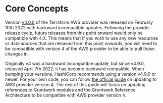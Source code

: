 # Core Concepts

Version [v4.0.0](https://github.com/terraform-providers/terraform-provider-aws/releases/tag/v4.0.0)
of the Terraform AWS provider was released on February 10th 2022 with backward incompatible updates. Following the 
provider release cycle, future releases from this point onward would only be compatible with 4.X. This means that if 
you wish to use any new resources or data sources that are released from this point onwards, you will need to be 
compatible with version 4 of the AWS provider to be able to pull those changes in.

Originally v4 was a backward incompatible update, but since v4.9.0, released April 7th 2022, it has become backward
compatible. When bumping your versions, HashiCorp recommends using a version v4.9.0 or newer. For your own code, 
you can follow [the official guide](https://registry.terraform.io/providers/hashicorp/aws/latest/docs/guides/version-4-upgrade)
on updating to AWS provider version 4. The rest of this guide will focus on updating references to Gruntwork 
modules and the Gruntwork Reference Architecture to be compatible with AWS provider version 4.


<!-- ##DOCS-SOURCER-START
{
  "sourcePlugin": "local-copier",
  "hash": "d8edcac5096efe845cbba40fb30206e1"
}
##DOCS-SOURCER-END -->
